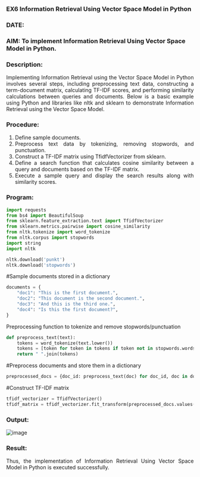 ### EX6 Information Retrieval Using Vector Space Model in Python
### DATE: 
### AIM: To implement Information Retrieval Using Vector Space Model in Python.
### Description: 
<div align = "justify">
Implementing Information Retrieval using the Vector Space Model in Python involves several steps, including preprocessing text data, constructing a term-document matrix, 
calculating TF-IDF scores, and performing similarity calculations between queries and documents. Below is a basic example using Python and libraries like nltk and 
sklearn to demonstrate Information Retrieval using the Vector Space Model.

### Procedure:
1. Define sample documents.
2. Preprocess text data by tokenizing, removing stopwords, and punctuation.
3. Construct a TF-IDF matrix using TfidfVectorizer from sklearn.
4. Define a search function that calculates cosine similarity between a query and documents based on the TF-IDF matrix.
5. Execute a sample query and display the search results along with similarity scores.

### Program:

```python
import requests
from bs4 import BeautifulSoup
from sklearn.feature_extraction.text import TfidfVectorizer
from sklearn.metrics.pairwise import cosine_similarity
from nltk.tokenize import word_tokenize
from nltk.corpus import stopwords
import string
import nltk

nltk.download('punkt')
nltk.download('stopwords')
```
#Sample documents stored in a dictionary

```python
documents = {
    "doc1": "This is the first document.",
    "doc2": "This document is the second document.",
    "doc3": "And this is the third one.",
    "doc4": "Is this the first document?",
}
```

Preprocessing function to tokenize and remove stopwords/punctuation
```python
def preprocess_text(text):
    tokens = word_tokenize(text.lower())
    tokens = [token for token in tokens if token not in stopwords.words("english") and token not in               string.punctuation]
    return " ".join(tokens)
```

#Preprocess documents and store them in a dictionary
```python
preprocessed_docs = {doc_id: preprocess_text(doc) for doc_id, doc in documents.items()}
```

#Construct TF-IDF matrix
```python
tfidf_vectorizer = TfidfVectorizer()
tfidf_matrix = tfidf_vectorizer.fit_transform(preprocessed_docs.values())
```

### Output:
![image](https://github.com/user-attachments/assets/ec36251f-487b-4779-8f4a-0238d19c9f67)

### Result:
Thus, the implementation of Information Retrieval Using Vector Space Model in Python is executed successfully.
